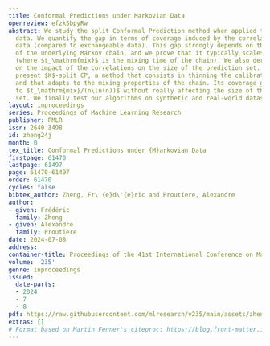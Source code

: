 ```yaml
---
title: Conformal Predictions under Markovian Data
openreview: efzkSbpyRw
abstract: We study the split Conformal Prediction method when applied to Markovian
  data. We quantify the gap in terms of coverage induced by the correlations in the
  data (compared to exchangeable data). This gap strongly depends on the mixing properties
  of the underlying Markov chain, and we prove that it typically scales as $\sqrt{t_\mathrm{mix}\ln(n)/n}$
  (where $t_\mathrm{mix}$ is the mixing time of the chain). We also derive upper bounds
  on the impact of the correlations on the size of the prediction set. Finally we
  present $K$-split CP, a method that consists in thinning the calibration dataset
  and that adapts to the mixing properties of the chain. Its coverage gap is reduced
  to $t_\mathrm{mix}/(n\ln(n))$ without really affecting the size of the prediction
  set. We finally test our algorithms on synthetic and real-world datasets.
layout: inproceedings
series: Proceedings of Machine Learning Research
publisher: PMLR
issn: 2640-3498
id: zheng24j
month: 0
tex_title: Conformal Predictions under {M}arkovian Data
firstpage: 61470
lastpage: 61497
page: 61470-61497
order: 61470
cycles: false
bibtex_author: Zheng, Fr\'{e}d\'{e}ric and Proutiere, Alexandre
author:
- given: Frédéric
  family: Zheng
- given: Alexandre
  family: Proutiere
date: 2024-07-08
address:
container-title: Proceedings of the 41st International Conference on Machine Learning
volume: '235'
genre: inproceedings
issued:
  date-parts:
  - 2024
  - 7
  - 8
pdf: https://raw.githubusercontent.com/mlresearch/v235/main/assets/zheng24j/zheng24j.pdf
extras: []
# Format based on Martin Fenner's citeproc: https://blog.front-matter.io/posts/citeproc-yaml-for-bibliographies/
---
```

